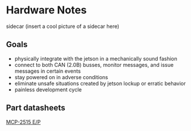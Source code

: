 # Hardware Notes
sidecar
(insert a cool picture of a sidecar here)

## Goals
- physically integrate with the jetson in a mechanically sound fashion
- connect to both CAN (2.0B) busses, monitor messages, and issue messages in certain events
- stay powered on in adverse conditions
- eliminate unsafe situations created by jetson lockup or erratic behavior
- painless development cycle

## Part datasheets
[MCP-2515 E/P](https://ww1.microchip.com/downloads/en/DeviceDoc/MCP2515-Family-Data-Sheet-DS20001801K.pdf)